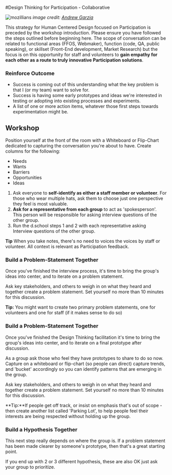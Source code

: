 #Design Thinking for Participation - Collaborative

![mozillians](https://farm1.staticflickr.com/482/19465862402_9df2b30ff6_c.jpg)
*image credit: [Andrew Garzia](
https://www.flickr.com/photos/soapdog/)*

This strategy for Human Centered Design focused on Participation is preceded by the workshop introduction. Please ensure you have followed the steps outlined before beginning here.  The scope of conversation can be related to functional areas (FFOS, Webmaker), function (code, QA, public speaking), or  skillset (Front-End development, Market Research) but the focus is on this opportunity for staff and volunteers to **gain empathy for each other as a route to truly innovative Participation solutions**.


### Reinforce Outcome

* Success is coming out of this understanding what the key problem is that I (or my team) want to solve for.
* Success is having some early prototypes and ideas we're interested in testing or adopting into existing processes and experiments.
* A list of one or more action items, whatever those first steps towards experimentation might be. 

## Workshop

Position yourself at the front of the room with a Whiteboard or Flip-Chart dedicated to capturing the conversation you're about to have.  Create columns for the following:

* Needs
* Wants
* Barriers
* Opportunities
* Ideas

1. Ask everyone to **self-identify as either a staff member or volunteer**. For those who wear multiple hats, ask them to choose just one perspective they feel is most valuable.
2. **Ask for a representative from each group** to act as 'spokesperson'.  This person will be responsible for asking interview questions of the other group.
3. Run the d.school steps 1 and 2 with each representative asking Interview questions of the other group.

**Tip** When you take notes, there's no need to voices the voices by staff or volunteer.  All context is relevant as Participation feedback.

### Build a Problem-Statement Together

Once you've finished the interview process, it's time to bring the group's ideas into center, and to iterate on a problem statement.

Ask key stakeholders, and others to weigh in on what they heard and together create a problem statement.  Set yourself no more than 10  minutes for this discussion.  

**Tip:** You might want to create two primary problem statements, one for volunteers and one for staff (if it makes sense to do so)

### Build a Problem-Statement Together

Once you've finished the Design Thinking facilitation it's time to bring the group's ideas into center, and to iterate on a final prototype after discussion.

As a group ask those who feel they have prototypes to share to do so now.  Capture on a whiteboard or flip-chart (so people can direct) capture trends, and 'bucket' accordingly so you can identify patterns that are emerging in the group.

Ask key stakeholders, and others to weigh in on what they heard and together create a problem statement.  Set yourself no more than 10  minutes for this discussion.  

**Tip:**If people get off track, or insist on emphasis that's out of scope - then create another list called 'Parking Lot', to help people feel their interests are being respected without holding up the group.

### Build a Hypothesis Together

This next step really depends on where the group is. If a problem statement has been made clearer by someone's prototype, then that's a great starting point.  

If you end up with 2 or 3 different hypothesis, these are also OK just ask your group to prioritize.